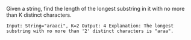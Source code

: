Given a string, find the length of the longest substring in it with no more than K distinct characters.

``
Input: String="araaci", K=2
Output: 4
Explanation: The longest substring with no more than '2' distinct characters is "araa".
``